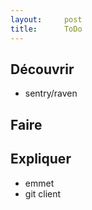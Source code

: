 ```yaml
---
layout:     post
title:      ToDo
---
```


## Découvrir

* sentry/raven

## Faire

## Expliquer

* emmet
* git client